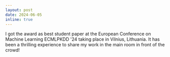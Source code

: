 ```yaml
---
layout: post
date: 2024-06-05
inline: true
---
```


I got the award as best student paper at the European Conference on Machine Learning ECMLPKDD '24 taking place in Vilnius, Lithuania. It has been a thrilling experience to share my work in the main room in front of the crowd! 
 
